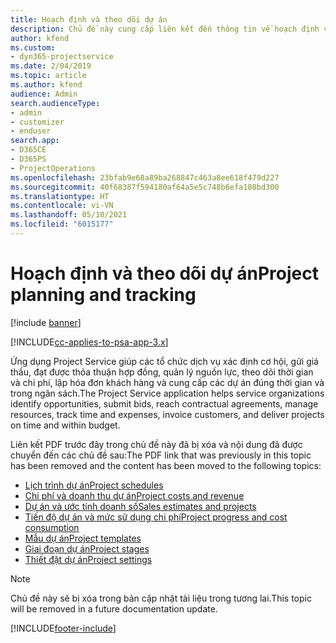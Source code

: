 ```yaml
---
title: Hoạch định và theo dõi dự án
description: Chủ đề này cung cấp liên kết đến thông tin về hoạch định và theo dõi trong Project Service Automation.
author: kfend
ms.custom:
- dyn365-projectservice
ms.date: 2/04/2019
ms.topic: article
ms.author: kfend
audience: Admin
search.audienceType:
- admin
- customizer
- enduser
search.app:
- D365CE
- D365PS
- ProjectOperations
ms.openlocfilehash: 23bfab9e68a89ba268847c463a8ee618f479d227
ms.sourcegitcommit: 40f68387f594180af64a5e5c748b6efa188bd300
ms.translationtype: HT
ms.contentlocale: vi-VN
ms.lasthandoff: 05/10/2021
ms.locfileid: "6015177"
---
```

# <a name="project-planning-and-tracking"></a><span data-ttu-id="ea6bf-103">Hoạch định và theo dõi dự án</span><span class="sxs-lookup"><span data-stu-id="ea6bf-103">Project planning and tracking</span></span>

[!include [banner](../../includes/psa-now-project-operations.md)]

[!INCLUDE[cc-applies-to-psa-app-3.x](../../includes/cc-applies-to-psa-app-3x.md)]

<span data-ttu-id="ea6bf-104">Ứng dụng Project Service giúp các tổ chức dịch vụ xác định cơ hội, gửi giá thầu, đạt được thỏa thuận hợp đồng, quản lý nguồn lực, theo dõi thời gian và chi phí, lập hóa đơn khách hàng và cung cấp các dự án đúng thời gian và trong ngân sách.</span><span class="sxs-lookup"><span data-stu-id="ea6bf-104">The Project Service application helps service organizations identify opportunities, submit bids, reach contractual agreements, manage resources, track time and expenses, invoice customers, and deliver projects on time and within budget.</span></span> 

<span data-ttu-id="ea6bf-105">Liên kết PDF trước đây trong chủ đề này đã bị xóa và nội dung đã được chuyển đến các chủ đề sau:</span><span class="sxs-lookup"><span data-stu-id="ea6bf-105">The PDF link that was previously in this topic has been removed and the content has been moved to the following topics:</span></span>

- [<span data-ttu-id="ea6bf-106">Lịch trình dự án</span><span class="sxs-lookup"><span data-stu-id="ea6bf-106">Project schedules</span></span>](../project-creating.md)
- [<span data-ttu-id="ea6bf-107">Chi phí và doanh thu dự án</span><span class="sxs-lookup"><span data-stu-id="ea6bf-107">Project costs and revenue</span></span>](../project-estimating.md)
- [<span data-ttu-id="ea6bf-108">Dự án và ước tính doanh số</span><span class="sxs-lookup"><span data-stu-id="ea6bf-108">Sales estimates and projects</span></span>](../project-leveraging.md)
- [<span data-ttu-id="ea6bf-109">Tiến độ dự án và mức sử dụng chi phí</span><span class="sxs-lookup"><span data-stu-id="ea6bf-109">Project progress and cost consumption</span></span>](../project-tracking.md)
- [<span data-ttu-id="ea6bf-110">Mẫu dự án</span><span class="sxs-lookup"><span data-stu-id="ea6bf-110">Project templates</span></span>](../project-templates.md)
- [<span data-ttu-id="ea6bf-111">Giai đoạn dự án</span><span class="sxs-lookup"><span data-stu-id="ea6bf-111">Project stages</span></span>](../project-stages.md)
- [<span data-ttu-id="ea6bf-112">Thiết đặt dự án</span><span class="sxs-lookup"><span data-stu-id="ea6bf-112">Project settings</span></span>](../project-settings.md)

> [!NOTE]
> <span data-ttu-id="ea6bf-113">Chủ đề này sẽ bị xóa trong bản cập nhật tài liệu trong tương lai.</span><span class="sxs-lookup"><span data-stu-id="ea6bf-113">This topic will be removed in a future documentation update.</span></span> 


[!INCLUDE[footer-include](../../includes/footer-banner.md)]
